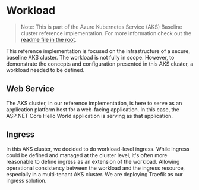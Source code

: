 # Workload

> Note: This is part of the Azure Kubernetes Service (AKS) Baseline cluster reference implementation. For more information check out the [readme file in the root](../README.md).

This reference implementation is focused on the infrastructure of a secure, baseline AKS cluster. The workload is not fully in scope. However, to demonstrate the concepts and configuration presented in this AKS cluster, a workload needed to be defined.

## Web Service

The AKS cluster, in our reference implementation, is here to serve as an application platform host for a web-facing application.  In this case, the ASP.NET Core Hello World application is serving as that application.

## Ingress

In this AKS cluster, we decided to do workload-level ingress.  While ingress could be defined and managed at the cluster level, it's often more reasonable to define ingress as an extension of the workload. Allowing operational consistency between the workload and the ingress resource, especially in a multi-tenant AKS cluster.  We are deploying Traefik as our ingress solution.
